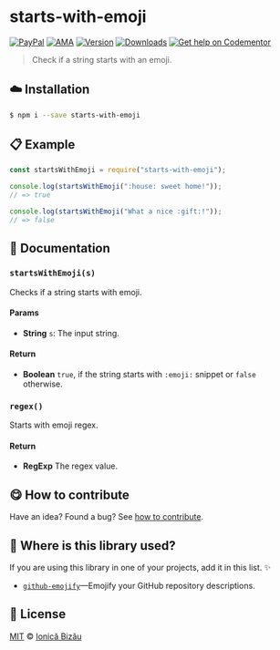
# starts-with-emoji

 [![PayPal](https://img.shields.io/badge/%24-paypal-f39c12.svg)][paypal-donations] [![AMA](https://img.shields.io/badge/ask%20me-anything-1abc9c.svg)](https://github.com/IonicaBizau/ama) [![Version](https://img.shields.io/npm/v/starts-with-emoji.svg)](https://www.npmjs.com/package/starts-with-emoji) [![Downloads](https://img.shields.io/npm/dt/starts-with-emoji.svg)](https://www.npmjs.com/package/starts-with-emoji) [![Get help on Codementor](https://cdn.codementor.io/badges/get_help_github.svg)](https://www.codementor.io/johnnyb?utm_source=github&utm_medium=button&utm_term=johnnyb&utm_campaign=github)

> Check if a string starts with an emoji.

## :cloud: Installation

```sh
$ npm i --save starts-with-emoji
```


## :clipboard: Example



```js
const startsWithEmoji = require("starts-with-emoji");

console.log(startsWithEmoji(":house: sweet home!"));
// => true

console.log(startsWithEmoji("What a nice :gift:!"));
// => false
```

## :memo: Documentation


### `startsWithEmoji(s)`
Checks if a string starts with emoji.

#### Params
- **String** `s`: The input string.

#### Return
- **Boolean** `true`, if the string starts with `:emoji:` snippet or `false` otherwise.

### `regex()`
Starts with emoji regex.

#### Return
- **RegExp** The regex value.



## :yum: How to contribute
Have an idea? Found a bug? See [how to contribute][contributing].

## :dizzy: Where is this library used?
If you are using this library in one of your projects, add it in this list. :sparkles:


 - [`github-emojify`](https://github.com/IonicaBizau/github-emojifiy#readme)—Emojify your GitHub repository descriptions.

## :scroll: License

[MIT][license] © [Ionică Bizău][website]

[paypal-donations]: https://www.paypal.com/cgi-bin/webscr?cmd=_s-xclick&hosted_button_id=RVXDDLKKLQRJW
[donate-now]: http://i.imgur.com/6cMbHOC.png

[license]: http://showalicense.com/?fullname=Ionic%C4%83%20Biz%C4%83u%20%3Cbizauionica%40gmail.com%3E%20(http%3A%2F%2Fionicabizau.net)&year=2015#license-mit
[website]: http://ionicabizau.net
[contributing]: /CONTRIBUTING.md
[docs]: /DOCUMENTATION.md
